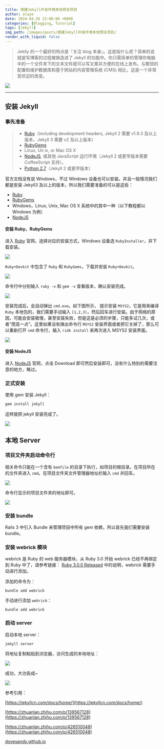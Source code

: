 ```yaml
---
title: 搭建Jekyll开发环境本地预览项目
author: alaye
date: 2024-04-26 15:00:00 +0800
categories: [Blogging, Tutorial]
tags: [Jekyll]
img_path: /images/posts/搭建Jekyll开发环境本地预览项目/
render_with_liquid: false
---
```


> Jeklly 的一个最好的特点是『关注 blog 本身』。这是指什么呢？简单的说就是写博客的过程被铸造进了 Jekyll 的功能中。你只需简单的管理你电脑中的一个文件夹下的文本文件就可以写文章并方便的在线上发布。与繁琐的配置和维护数据库和基于网站的内容管理系统 (CMS) 相比，这是一个非常受欢迎的改变。

![](static/ZKU5bGJLEotSgYxhXEQc2mPznce.png)

---

## 安装 Jekyll

### 事先准备

> - [Ruby](http://www.ruby-lang.org/en/downloads/)（including development headers, Jekyll 2 需要 v1.9.3 及以上版本，Jekyll 3 需要 v2 及以上版本）
> - [RubyGems](https://rubygems.org/pages/download)
> - Linux, Un ix, or Mac OS X
> - [NodeJS](https://nodejs.org/), 或其他 JavaScript 运行环境（Jekyll 2 或更早版本需要 CoffeeScript 支持）。
> - [Python 2.7](https://www.python.org/downloads/)（Jekyll 2 或更早版本）

官方文档没有说 Windows，不过 Windows 设备也可以安装。并且一般情况我们都是安装 Jekyll3 及以上的版本，所以我们需要准备的可以是这些：

- [Ruby](https://www.ruby-lang.org/en/downloads/)
- [RubyGems](https://rubygems.org/pages/download)
- Windows，Linux, Unix, Mac OS X 系统中的其中一种（以下教程都以 Windows 为例）
- [NodeJS](https://nodejs.org/)

#### 安装 Ruby、RubyGems

进入 [Ruby](https://www.ruby-lang.org/en/downloads/) 官网，选择对应的安装方式，Windows 设备选 `RubyInstaller`，并下载安装。

![](static/SK2qbzThFodmccxstVgc4njSn3e.png)

`Ruby+Devkit` 中包含了 `Ruby` 和 `RubyGems`，下载并安装 `Ruby+Devkit`。

![](static/EepDbON7yolhk6xrG75cBcjZnFg.png)

命令行中分别输入 `ruby -v` 和 `gem -v` 查看版本，确认安装完成。

![](static/EL5AbgSYfozzTPxGtmSc2JgTnsd.png)

安装完成后，会自动弹出 `cmd.exe`。如下图所示， 提示安装 `MSYS2`，它是用来编译 `Ruby` 本地包的，我们需要手动输入 `[1,2,3]`，然后回车进行安装。由于网络的原因，可能会安装极慢，甚至安装失败，但是这是必须的步骤，只能多试几次，或者“爬高一点”。这里如果没有弹出命令行 `MSYS2` 安装界面或者把它关掉了，那么可以重新打开 `cmd` 命令行，输入 `ridk install` 来再次进入 MSYS2 安装界面。

![](static/W5bSb2am4okrOAxLQZlcUgtwnze.png)

#### 安装 NodeJS

进入 [NodeJS](https://nodejs.org/) 官网，点击 Download 即可然后安装即可，没有什么特别的需要注意的地方，略过。

### 正式安装

使用 gem 安装 Jekyll：

```ruby
gem install jekyll
```

这样就把 jekyll 安装完成了。

![](static/MTNwbbtzmouPgSxJCQTcWnzDnLd.png)

## 本地 Server

### 项目文件夹启动命令行

相关命令只能在一个含有 `Gemfile` 的目录下执行，如项目的根目录。在项目所在的文件夹进入 `cmd`。在项目文件夹文件管理器地址栏输入 `cmd` 并回车。

![](static/YpEvbR9Etotft8xfBMYckbtwn3z.png)

命令行显示的项目文件夹的地址即可。

![](static/RQZib84A7oLlLixZxTccq2x4nXb.png)

### 安装 bundle

Rails 3 中引入 Bundle 来管理项目中所有 gem 依赖，所以首先我们需要安装 bundle。

### 安装 webrick 模块

webrick 是 Ruby 的 web 服务器模块，从 Ruby 3.0 开始 webrick 已经不再绑定到 Ruby 中了，请参考链接： [Ruby 3.0.0 Released](https://link.zhihu.com/?target=https%3A//www.ruby-lang.org/en/news/2020/12/25/ruby-3-0-0-released/) 中的说明，webrick 需要手动进行添加。

添加的命令为：

```
bundle add webrick
```

手动进行添加 `webrick`：

```
bundle add webrick
```

### 启动 server

启动本地 server：

```
jekyll server
```

将地址复制粘贴到浏览器，访问生成的本地地址：

![](static/O8jzbcgKdo0jH6xLZMDcMPz6nQh.png)

成功，大功告成~

![](static/M71abr0qXoCkLyx78MkczYKQnKh.png)

参考引用：

[https://jekyllcn.com/docs/home/](https://jekyllcn.com/docs/home/)

[https://zhuanlan.zhihu.com/p/139567128](https://zhuanlan.zhihu.com/p/139567128)

[https://zhuanlan.zhihu.com/p/426510048](https://zhuanlan.zhihu.com/p/426510048)

[dovesandy.github.io](https://dovesandy.github.io/2020/03/12/jekyll-start-jekyll-error/)
